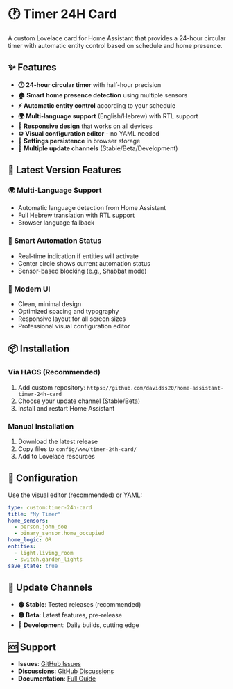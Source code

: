 # 🕐 Timer 24H Card

A custom Lovelace card for Home Assistant that provides a 24-hour circular timer with automatic entity control based on schedule and home presence.

## ✨ Features

- **🕐 24-hour circular timer** with half-hour precision
- **🏠 Smart home presence detection** using multiple sensors
- **⚡ Automatic entity control** according to your schedule
- **🌍 Multi-language support** (English/Hebrew) with RTL support
- **📱 Responsive design** that works on all devices
- **⚙️ Visual configuration editor** - no YAML needed
- **💾 Settings persistence** in browser storage
- **📡 Multiple update channels** (Stable/Beta/Development)

## 🚀 Latest Version Features

### 🌍 Multi-Language Support
- Automatic language detection from Home Assistant
- Full Hebrew translation with RTL support
- Browser language fallback

### 🎯 Smart Automation Status
- Real-time indication if entities will activate
- Center circle shows current automation status
- Sensor-based blocking (e.g., Shabbat mode)

### 🎨 Modern UI
- Clean, minimal design
- Optimized spacing and typography
- Responsive layout for all screen sizes
- Professional visual configuration editor

## 📦 Installation

### Via HACS (Recommended)
1. Add custom repository: `https://github.com/davidss20/home-assistant-timer-24h-card`
2. Choose your update channel (Stable/Beta)
3. Install and restart Home Assistant

### Manual Installation
1. Download the latest release
2. Copy files to `config/www/timer-24h-card/`
3. Add to Lovelace resources

## 🔧 Configuration

Use the visual editor (recommended) or YAML:

```yaml
type: custom:timer-24h-card
title: "My Timer"
home_sensors:
  - person.john_doe
  - binary_sensor.home_occupied
home_logic: OR
entities:
  - light.living_room
  - switch.garden_lights
save_state: true
```

## 📡 Update Channels

- **🟢 Stable**: Tested releases (recommended)
- **🟡 Beta**: Latest features, pre-release
- **🔴 Development**: Daily builds, cutting edge

## 🆘 Support

- **Issues**: [GitHub Issues](https://github.com/davidss20/home-assistant-timer-24h-card/issues)
- **Discussions**: [GitHub Discussions](https://github.com/davidss20/home-assistant-timer-24h-card/discussions)
- **Documentation**: [Full Guide](https://github.com/davidss20/home-assistant-timer-24h-card/blob/main/README.md)
